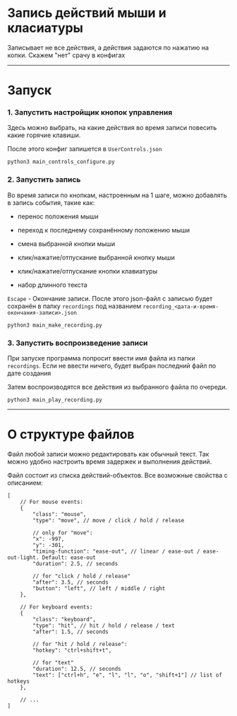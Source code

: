 # Запись действий мыши и класиатуры
Записывает не все действия, а действия задаются по нажатию на копки. Скажем "нет" срачу в конфигах

---
# Запуск
### 1. Запустить настройщик кнопок управления
Здесь можно выбрать, на какие действия во время записи повесить какие горячие клавиши.

После этого конфиг запишется в `UserControls.json`
```shell
python3 main_controls_configure.py
```

### 2. Запустить запись
Во время записи по кнопкам, настроенным на 1 шаге, можно добавлять в запись события, такие как:
- перенос положения мыши
- переход к последнему сохранённому положению мыши
- смена выбранной кнопки мыши
- клик/нажатие/отпускание выбранной кнопку мыши


- клик/нажатие/отпускание кнопки клавиатуры
- набор длинного текста

`Escape` - Окончание записи.
После этого json-файл с записью будет сохранён в папку `recordings`
под названием `recording_<дата-и-время-окончания-записи>.json`
```shell
python3 main_make_recording.py
```

### 3. Запустить воспроизведение записи
При запуске программа попросит ввести имя файла из папки `recordings`.
Если не ввести ничего, будет выбран последний файл по дате создания

Затем воспроизводятся все действия из выбранного файла по очереди.
```shell
python3 main_play_recording.py
```

---
# О структуре файлов
Файл любой записи можно редактировать как обычный текст.
Так можно удобно настроить время задержек и выполнения действий.

Файл состоит из списка действий-объектов.
Все возможные свойства с описанием:
```json5
[
    // For mouse events:
    {
        "class": "mouse",
        "type": "move", // move / click / hold / release
        
        // only for "move":
        "x": -997, 
        "y": -301,
        "timing-function": "ease-out", // linear / ease-out / ease-out-light. Default: ease-out
        "duration": 2.5, // seconds
        
        // for "click / hold / release"
        "after": 3.5, // seconds
        "button": "left", // left / middle / right
    },
  
    // For keyboard events:
    {
        "class": "keyboard",
        "type": "hit", // hit / hold / release / text
        "after": 1.5, // seconds
      
        // for "hit / hold / release":
        "hotkey": "ctrl+shift+t",
        
        // for "text"
        "duration": 12.5, // seconds
        "text": ["ctrl+h", "e", "l", "l", "o", "shift+1"] // list of hotkeys
    },
  
    // ...
]
```